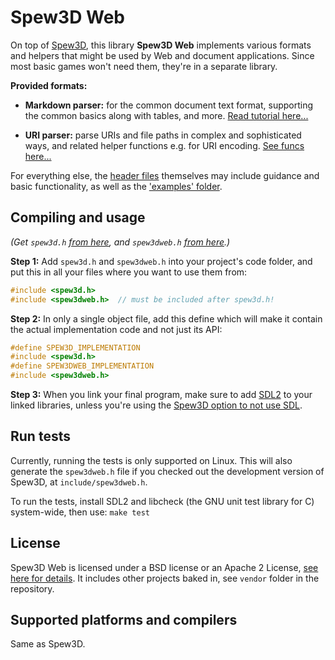 
Spew3D Web
==========

On top of [Spew3D](https://codeberg.org/Spew3D/Spew3D), this
library **Spew3D Web** implements various formats and helpers
that might be used by Web and document applications.
Since most basic games won't need them, they're in a separate
library.

**Provided formats:**

- **Markdown parser:** for the common document text format, supporting
  the common basics along with tables, and more.
  [Read tutorial here...](/docs/Markdown.md)

- **URI parser:** parse URIs and file paths in complex and sophisticated
  ways, and related helper functions e.g. for URI encoding.
  [See funcs here...](/include/spew3dweb_uri.h)

For everything else, the [header files](./include/) themselves
may include guidance and basic functionality, as well as
the ['examples' folder](./examples/).


Compiling and usage
-------------------

*(Get `spew3d.h` [from here](https://codeberg.org/Spew3D/Spew3D/releases),
and `spew3dweb.h`
[from here](https://codeberg.org/Spew3D/Spew3DWeb/releases).)*

**Step 1:** Add `spew3d.h` and `spew3dweb.h` into your project's
code folder, and put this in all your files where you want to use
them from:

  ```C
  #include <spew3d.h>
  #include <spew3dweb.h>  // must be included after spew3d.h!
  ```

**Step 2:** In only a single object file, add this define which
will make it contain the actual implementation code and not just its API:

  ```C
  #define SPEW3D_IMPLEMENTATION
  #include <spew3d.h>
  #define SPEW3DWEB_IMPLEMENTATION
  #include <spew3dweb.h>
  ```

**Step 3:** When you link your final program, make sure to add [SDL2](
https://libsdl.org) to your linked libraries, unless you're using
the [Spew3D option to not use SDL](
https://codeberg.org/Spew3D/Spew3D#options).


Run tests
---------

Currently, running the tests is only supported on Linux.
This will also generate the `spew3dweb.h` file if you checked out
the development version of Spew3D, at `include/spew3dweb.h`.

To run the tests, install SDL2 and libcheck (the GNU unit
test library for C) system-wide, then use: `make test`


License
-------

Spew3D Web is licensed under a BSD license or an Apache 2
License, [see here for details](LICENSE.md).
It includes other projects baked in, see `vendor` folder in the
repository.


Supported platforms and compilers
---------------------------------

Same as Spew3D.

